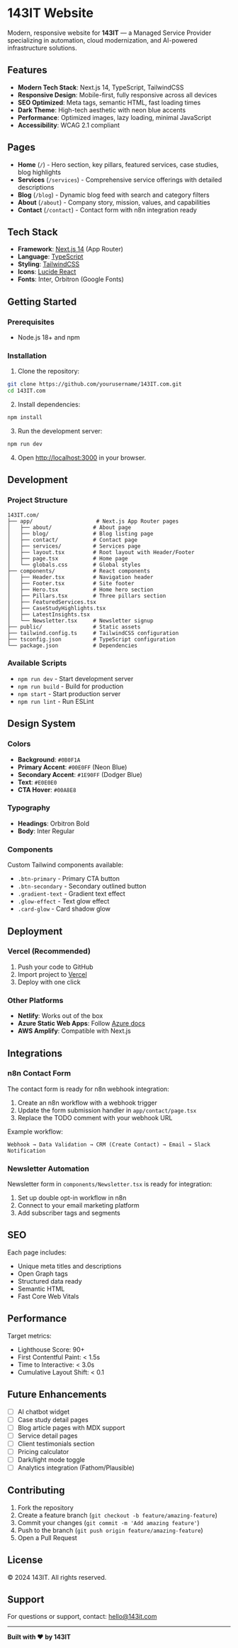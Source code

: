 # 143IT Website

Modern, responsive website for **143IT** — a Managed Service Provider specializing in automation, cloud modernization, and AI-powered infrastructure solutions.

## Features

- **Modern Tech Stack**: Next.js 14, TypeScript, TailwindCSS
- **Responsive Design**: Mobile-first, fully responsive across all devices
- **SEO Optimized**: Meta tags, semantic HTML, fast loading times
- **Dark Theme**: High-tech aesthetic with neon blue accents
- **Performance**: Optimized images, lazy loading, minimal JavaScript
- **Accessibility**: WCAG 2.1 compliant

## Pages

- **Home** (`/`) - Hero section, key pillars, featured services, case studies, blog highlights
- **Services** (`/services`) - Comprehensive service offerings with detailed descriptions
- **Blog** (`/blog`) - Dynamic blog feed with search and category filters
- **About** (`/about`) - Company story, mission, values, and capabilities
- **Contact** (`/contact`) - Contact form with n8n integration ready

## Tech Stack

- **Framework**: [Next.js 14](https://nextjs.org/) (App Router)
- **Language**: [TypeScript](https://www.typescriptlang.org/)
- **Styling**: [TailwindCSS](https://tailwindcss.com/)
- **Icons**: [Lucide React](https://lucide.dev/)
- **Fonts**: Inter, Orbitron (Google Fonts)

## Getting Started

### Prerequisites

- Node.js 18+ and npm

### Installation

1. Clone the repository:
```bash
git clone https://github.com/yourusername/143IT.com.git
cd 143IT.com
```

2. Install dependencies:
```bash
npm install
```

3. Run the development server:
```bash
npm run dev
```

4. Open [http://localhost:3000](http://localhost:3000) in your browser.

## Development

### Project Structure

```
143IT.com/
├── app/                    # Next.js App Router pages
│   ├── about/             # About page
│   ├── blog/              # Blog listing page
│   ├── contact/           # Contact page
│   ├── services/          # Services page
│   ├── layout.tsx         # Root layout with Header/Footer
│   ├── page.tsx           # Home page
│   └── globals.css        # Global styles
├── components/            # React components
│   ├── Header.tsx         # Navigation header
│   ├── Footer.tsx         # Site footer
│   ├── Hero.tsx           # Home hero section
│   ├── Pillars.tsx        # Three pillars section
│   ├── FeaturedServices.tsx
│   ├── CaseStudyHighlights.tsx
│   ├── LatestInsights.tsx
│   └── Newsletter.tsx     # Newsletter signup
├── public/                # Static assets
├── tailwind.config.ts     # TailwindCSS configuration
├── tsconfig.json          # TypeScript configuration
└── package.json           # Dependencies
```

### Available Scripts

- `npm run dev` - Start development server
- `npm run build` - Build for production
- `npm start` - Start production server
- `npm run lint` - Run ESLint

## Design System

### Colors

- **Background**: `#0B0F1A`
- **Primary Accent**: `#00E0FF` (Neon Blue)
- **Secondary Accent**: `#1E90FF` (Dodger Blue)
- **Text**: `#E0E0E0`
- **CTA Hover**: `#00A8E8`

### Typography

- **Headings**: Orbitron Bold
- **Body**: Inter Regular

### Components

Custom Tailwind components available:
- `.btn-primary` - Primary CTA button
- `.btn-secondary` - Secondary outlined button
- `.gradient-text` - Gradient text effect
- `.glow-effect` - Text glow effect
- `.card-glow` - Card shadow glow

## Deployment

### Vercel (Recommended)

1. Push your code to GitHub
2. Import project to [Vercel](https://vercel.com)
3. Deploy with one click

### Other Platforms

- **Netlify**: Works out of the box
- **Azure Static Web Apps**: Follow [Azure docs](https://azure.microsoft.com/en-us/services/app-service/static/)
- **AWS Amplify**: Compatible with Next.js

## Integrations

### n8n Contact Form

The contact form is ready for n8n webhook integration:

1. Create an n8n workflow with a webhook trigger
2. Update the form submission handler in `app/contact/page.tsx`
3. Replace the TODO comment with your webhook URL

Example workflow:
```
Webhook → Data Validation → CRM (Create Contact) → Email → Slack Notification
```

### Newsletter Automation

Newsletter form in `components/Newsletter.tsx` is ready for integration:

1. Set up double opt-in workflow in n8n
2. Connect to your email marketing platform
3. Add subscriber tags and segments

## SEO

Each page includes:
- Unique meta titles and descriptions
- Open Graph tags
- Structured data ready
- Semantic HTML
- Fast Core Web Vitals

## Performance

Target metrics:
- Lighthouse Score: 90+
- First Contentful Paint: < 1.5s
- Time to Interactive: < 3.0s
- Cumulative Layout Shift: < 0.1

## Future Enhancements

- [ ] AI chatbot widget
- [ ] Case study detail pages
- [ ] Blog article pages with MDX support
- [ ] Service detail pages
- [ ] Client testimonials section
- [ ] Pricing calculator
- [ ] Dark/light mode toggle
- [ ] Analytics integration (Fathom/Plausible)

## Contributing

1. Fork the repository
2. Create a feature branch (`git checkout -b feature/amazing-feature`)
3. Commit your changes (`git commit -m 'Add amazing feature'`)
4. Push to the branch (`git push origin feature/amazing-feature`)
5. Open a Pull Request

## License

© 2024 143IT. All rights reserved.

## Support

For questions or support, contact: hello@143it.com

---

**Built with ❤️ by 143IT**
